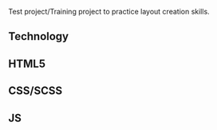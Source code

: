 
Test project/Training project to practice layout creation skills.
## Technology
## HTML5
## CSS/SCSS
## JS
